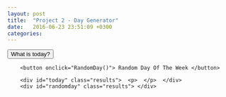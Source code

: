 ```yaml
---
layout: post
title:  "Project 2 - Day Generator"
date:   2016-06-23 23:51:09 +0300
categories: 
---
```


<div class="day">
		<button onclick="CurrentDay()">  What is today? </button>

		<button onclick="RandomDay()"> Random Day Of The Week </button>

		<div id="today" class="results">  <p>  </p>  </div>
		<div id="randomday" class="results"> </div>
</div>
